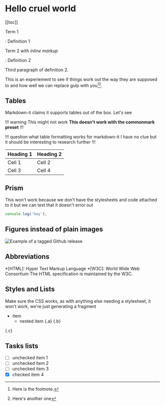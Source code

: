 # Hello cruel world

[[toc]]

Term 1

:   Definition 1

Term 2 with *inline markup*

:   Definition 2

Third paragraph of definition 2.

This is an experiement to see if things work out the way they are supposed to and how well we can replace gulp with you[^1][^2].

## Tables

Markdown-it claims it supports tables out of the box. Let's see

!!! warning This might not work
**This doesn't work with the commonmark preset**
!!!

!!! question what table formatting works for markdown-it
I have no clue but it should be interesting to research further
!!!

| Heading 1 | Heading 2
| --------- | ---------
| Cell 1    | Cell 2
| Cell 3    | Cell 4

## Prism

This won't work because we don't have the stylesheets and code attached to it but we can test that it doesn't error out

```js
console.log('hey');
```

## Figures instead of plain images

![Example of a tagged Github release](https://res.cloudinary.com/dfh6ihzvj/images/v1619121250/publishing-project.rivendellweb.net/tag-release-github1/tag-release-github1.png)

## Abbreviations

*[HTML]: Hyper Text Markup Language
*[W3C]:  World Wide Web Consortium
The HTML specification
is maintained by the W3C.

## Styles and Lists

Make sure the CSS works, as with anything else needing a stylesheet, it won't work, we're just generating a fragment

* item
  * nested item {.a}
{.b}

{.c}

## Tasks lists

* [ ] unchecked item 1
* [ ] unchecked item 2
* [ ] unchecked item 3
* [x] checked item 4

[^1]: Here is the footnote.

[^2]: Here's another one
